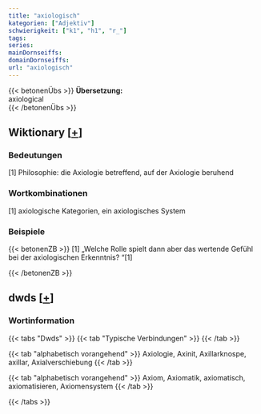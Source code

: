 ```yaml
---
title: "axiologisch"
kategorien: ["Adjektiv"]
schwierigkeit: ["k1", "h1", "r_"]
tags:
series:
mainDornseiffs:
domainDornseiffs:
url: "axiologisch"
---
```


{{< betonenÜbs >}}
**Übersetzung:**  
axiological  
{{< /betonenÜbs >}}

## Wiktionary [[+](https://de.wiktionary.org/wiki/axiologisch)]

### Bedeutungen
[1] Philosophie: die Axiologie betreffend, auf der Axiologie beruhend  

### Wortkombinationen
[1] axiologische Kategorien, ein axiologisches System  

### Beispiele
{{< betonenZB >}}
[1] „Welche Rolle spielt dann aber das wertende Gefühl bei der axiologischen Erkenntnis? “[1]  

{{< /betonenZB >}}


## dwds [[+](https://www.dwds.de/wb/axiologisch)]

### Wortinformation
{{< tabs "Dwds" >}}
{{< tab "Typische Verbindungen" >}}
{{< /tab >}}

{{< tab "alphabetisch vorangehend" >}}
Axiologie, Axinit, Axillarknospe, axillar, Axialverschiebung
{{< /tab >}}

{{< tab "alphabetisch vorangehend" >}}
Axiom, Axiomatik, axiomatisch, axiomatisieren, Axiomensystem
{{< /tab >}}

{{< /tabs >}}

